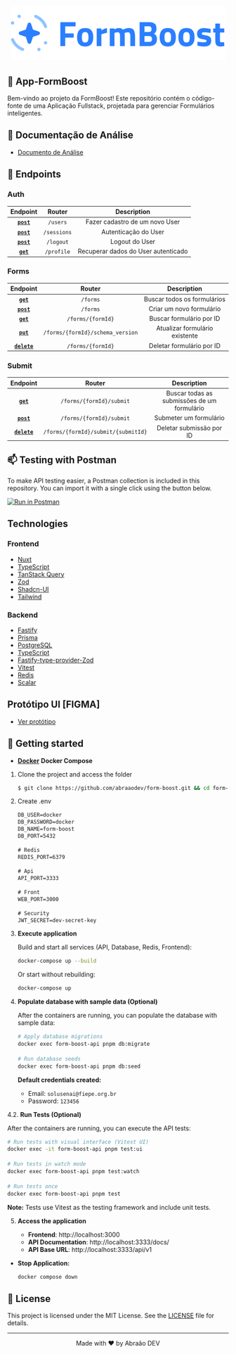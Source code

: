 <h1 align="center">
    <img alt="Capa do Projeto FormBoost" title="FormBoost" src=".github/capa.png" />
</h1>

## 🤝 App-FormBoost

Bem-vindo ao projeto da FormBoost! Este repositório contém o código-fonte de uma Aplicação Fullstack, projetada para gerenciar Formulários inteligentes.

## 📄 Documentação de Análise

- [Documento de Análise](./ANALISE.md)


## 🎯 Endpoints

### Auth

|        Endpoint         |               Router               |             Description             |
| :---------------------: | :--------------------------------: | :---------------------------------: |
|    **[`post`](#post)**    |         `/users`          |  Fazer cadastro de um novo User  |
|   **[`post`](#post)**   |          `/sessions`          |    Autenticação do User    |
|    **[`post`](#post)**    | `/logout` |    Logout do User    |
|    **[`get`](#get)**    | `/profile` | Recuperar dados do User autenticado |

### Forms

|        Endpoint         |               Router               |             Description             |
| :---------------------: | :--------------------------------: | :---------------------------------: |
|    **[`get`](#get)**    |         `/forms`          |  Buscar todos os formulários   |
|   **[`post`](#post)**   |          `/forms`          |    Criar um novo formulário    |
|    **[`get`](#get)**    | `/forms/{formId}` |    Buscar formulário por ID    |
|    **[`put`](#put)**    | `/forms/{formId}/schema_version` | Atualizar formulário existente |
| **[`delete`](#delete)** | `/forms/{formId}` |   Deletar formulário por ID    |

### Submit

|        Endpoint         |                        Router                        |                 Description                 |
| :---------------------: | :--------------------------------------------------: | :-----------------------------------------: |
|    **[`get`](#get)**    |      `/forms/{formId}/submit`      | Buscar todas as submissões de um formulário |
|   **[`post`](#post)**   |      `/forms/{formId}/submit`      |    Submeter um formulário   |
| **[`delete`](#delete)** | `/forms/{formId}/submit/{submitId}` |             Deletar submissão por ID            |

## 📫 Testing with Postman

To make API testing easier, a Postman collection is included in this repository. You can import it with a single click using the button below.

[![Run in Postman](https://run.pstmn.io/button.svg)](https://documenter.getpostman.com/view/38248876/2sB3BDHqBv)

## Technologies


### Frontend

- [Nuxt](https://nuxt.com/)
- [TypeScript](https://www.typescriptlang.org/)
- [TanStack Query](https://tanstack.com/query/latest)
- [Zod](https://tanstack.com/query/latest)
- [Shadcn-UI](https://ui.shadcn.com/)
- [Tailwind](https://tailwindcss.com/)

### Backend

- [Fastify](https://fastify.dev/)
- [Prisma](https://www.prisma.io/)
- [PostgreSQL](https://gorm.io/)
- [TypeScript](https://www.typescriptlang.org/)
- [Fastify-type-provider-Zod](https://github.com/turkerdev/fastify-type-provider-zod)
- [Vitest](https://vitest.dev/)
- [Redis](https://redis.io/)
- [Scalar](https://scalar.com/)


## Protótipo UI [FIGMA]
- [Ver protótipo](https://www.figma.com/design/WDONtIkDx456NRIM6pG6Q9/FormBoost?node-id=0-1&t=USYiTsA6e7cgnX94-1)




## 🚀 Getting started

- [**Docker**](https://docs.docker.com/engine/install/) **Docker Compose**

1. Clone the project and access the folder

   ```zsh
   $ git clone https://github.com/abraaodev/form-boost.git && cd form-boost
   ```

2. Create .env

   ```env
   DB_USER=docker
   DB_PASSWORD=docker
   DB_NAME=form-boost
   DB_PORT=5432

   # Redis
   REDIS_PORT=6379

   # Api
   API_PORT=3333

   # Front
   WEB_PORT=3000

   # Security
   JWT_SECRET=dev-secret-key 
   ```

3. **Execute application**

   Build and start all services (API, Database, Redis, Frontend):

   ```zsh
   docker-compose up --build
   ```

   Or start without rebuilding:

   ```zsh
   docker-compose up
   ```

4. **Populate database with sample data (Optional)**

   After the containers are running, you can populate the database with sample data:

   ```zsh
   # Apply database migrations
   docker exec form-boost-api pnpm db:migrate

   # Run database seeds
   docker exec form-boost-api pnpm db:seed
   ```

   **Default credentials created:**
   - Email: `solusenai@fiepe.org.br`
   - Password: `123456`

4.2. **Run Tests (Optional)**

   After the containers are running, you can execute the API tests:

   ```zsh
   # Run tests with visual interface (Vitest UI)
   docker exec -it form-boost-api pnpm test:ui

   # Run tests in watch mode
   docker exec form-boost-api pnpm test:watch

   # Run tests once
   docker exec form-boost-api pnpm test
   ```

   **Note:** Tests use Vitest as the testing framework and include unit tests.

5. **Access the application**

   - **Frontend**: http://localhost:3000
   - **API Documentation**: http://localhost:3333/docs/
   - **API Base URL**: http://localhost:3333/api/v1

- **Stop Application:**

  ```zsh
  docker compose down
  ```

## 📝 License

This project is licensed under the MIT License. See the [LICENSE](LICENSE.md) file for details.

---

<p align="center">Made with ❤️ by Abraão DEV</p>
